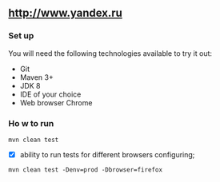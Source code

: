 ## http://www.yandex.ru 

### Set up

You will need the following technologies available to try it out:
* Git
* Maven 3+
* JDK 8
* IDE of your choice 
* Web browser Chrome

### Ho w to run

```mvn clean test```

- [x] ability to run tests for different browsers configuring;

```mvn clean test -Denv=prod -Dbrowser=firefox``` 











